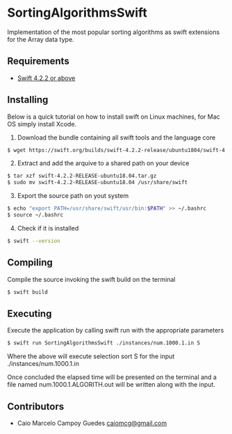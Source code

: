 # SortingAlgorithmsSwift

Implementation of the most popular sorting algorithms as swift extensions for the Array data type.

## Requirements
- [Swift 4.2.2 or above](https://swift.org/download/)


## Installing

Below is a quick tutorial on how to install swift on Linux machines, for Mac OS simply install Xcode.

1. Download the bundle containing all swift tools and the language core 
```sh
$ wget https://swift.org/builds/swift-4.2.2-release/ubuntu1804/swift-4.2.2-RELEASE/swift-4.2.2-RELEASE-ubuntu18.04.tar.gz
```
2. Extract and add the arquive to a shared path on your device
```sh
$ tar xzf swift-4.2.2-RELEASE-ubuntu18.04.tar.gz
$ sudo mv swift-4.2.2-RELEASE-ubuntu18.04 /usr/share/swift
```
3. Export the source path on yout system
```sh
$ echo "export PATH=/usr/share/swift/usr/bin:$PATH" >> ~/.bashrc
$ source ~/.bashrc
```
4. Check if it is installed
```sh
$ swift --version
```

## Compiling

Compile the source invoking the swift build on the terminal
```sh
$ swift build
```

## Executing

Execute the application by calling swift run with the appropriate parameters
```sh
$ swift run SortingAlgorithmsSwift ./instances/num.1000.1.in S
```
Where the above will execute selection sort S for the input ./instances/num.1000.1.in

Once concluded the elapsed time will be presented on the terminal and a file named num.1000.1.ALGORITH.out will be written along with the input.

## Contributors

* Caio Marcelo Campoy Guedes <caiomcg@gmail.com>